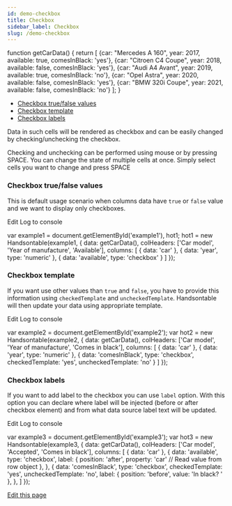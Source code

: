 ```yaml
---
id: demo-checkbox
title: Checkbox
sidebar_label: Checkbox
slug: /demo-checkbox
---
```


function getCarData() { return \[ {car: "Mercedes A 160", year: 2017, available: true, comesInBlack: 'yes'}, {car: "Citroen C4 Coupe", year: 2018, available: false, comesInBlack: 'yes'}, {car: "Audi A4 Avant", year: 2019, available: true, comesInBlack: 'no'}, {car: "Opel Astra", year: 2020, available: false, comesInBlack: 'yes'}, {car: "BMW 320i Coupe", year: 2021, available: false, comesInBlack: 'no'} \]; }

*   [Checkbox true/false values](#default)
*   [Checkbox template](#template)
*   [Checkbox labels](#labels)

Data in such cells will be rendered as checkbox and can be easily changed by checking/unchecking the checkbox.

Checking and unchecking can be performed using mouse or by pressing SPACE. You can change the state of multiple cells at once. Simply select cells you want to change and press SPACE

### Checkbox true/false values

This is default usage scenario when columns data have `true` or `false` value and we want to display only checkboxes.

Edit Log to console

var example1 = document.getElementById('example1'), hot1; hot1 = new Handsontable(example1, { data: getCarData(), colHeaders: \['Car model', 'Year of manufacture', 'Available'\], columns: \[ { data: 'car' }, { data: 'year', type: 'numeric' }, { data: 'available', type: 'checkbox' } \] });

### Checkbox template

If you want use other values than `true` and `false`, you have to provide this information using `checkedTemplate` and `uncheckedTemplate`. Handsontable will then update your data using appropriate template.

Edit Log to console

var example2 = document.getElementById('example2'); var hot2 = new Handsontable(example2, { data: getCarData(), colHeaders: \['Car model', 'Year of manufacture', 'Comes in black'\], columns: \[ { data: 'car' }, { data: 'year', type: 'numeric' }, { data: 'comesInBlack', type: 'checkbox', checkedTemplate: 'yes', uncheckedTemplate: 'no' } \] });

### Checkbox labels

If you want to add label to the checkbox you can use `label` option. With this option you can declare where label will be injected (before or after checkbox element) and from what data source label text will be updated.

Edit Log to console

var example3 = document.getElementById('example3'); var hot3 = new Handsontable(example3, { data: getCarData(), colHeaders: \['Car model', 'Accepted', 'Comes in black'\], columns: \[ { data: 'car' }, { data: 'available', type: 'checkbox', label: { position: 'after', property: 'car' // Read value from row object }, }, { data: 'comesInBlack', type: 'checkbox', checkedTemplate: 'yes', uncheckedTemplate: 'no', label: { position: 'before', value: 'In black? ' }, }, \] });

[Edit this page](https://github.com/handsontable/docs/edit/8.2.0/tutorials/checkbox.html)
